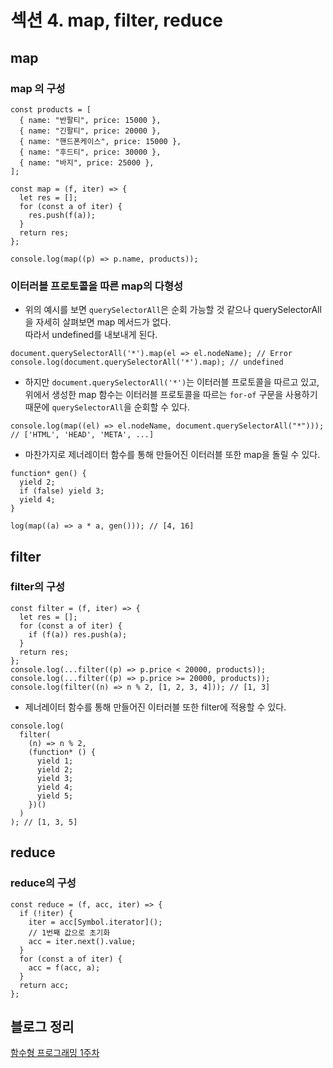 # 섹션 4. map, filter, reduce

## map

### map 의 구성
```
const products = [
  { name: "반팔티", price: 15000 },
  { name: "긴팔티", price: 20000 },
  { name: "핸드폰케이스", price: 15000 },
  { name: "후드티", price: 30000 },
  { name: "바지", price: 25000 },
];

const map = (f, iter) => {
  let res = [];
  for (const a of iter) {
    res.push(f(a));
  }
  return res;
};

console.log(map((p) => p.name, products));
```

### 이터러블 프로토콜을 따른 map의 다형성
- 위의 예시를 보면  `querySelectorAll`은 순회 가능할 것 같으나 querySelectorAll을 자세히 살펴보면 map 메서드가 없다.  
따라서 undefined를 내보내게 된다.  
```
document.querySelectorAll('*').map(el => el.nodeName); // Error
console.log(document.querySelectorAll('*').map); // undefined
```

- 하지만 `document.querySelectorAll('*')`는 이터러블 프로토콜을 따르고 있고,   
위에서 생성한 map 함수는 이터러블 프로토콜을 따르는 `for-of` 구문을 사용하기 때문에 `querySelectorAll`을 순회할 수 있다.

```
console.log(map((el) => el.nodeName, document.querySelectorAll("*"))); // ['HTML', 'HEAD', 'META', ...]
```

- 마찬가지로 제너레이터 함수를 통해 만들어진 이터러블 또한 map을 돌릴 수 있다.
```
function* gen() {
  yield 2;
  if (false) yield 3;
  yield 4;
}

log(map((a) => a * a, gen())); // [4, 16]
```

## filter
### filter의 구성
```
const filter = (f, iter) => {
  let res = [];
  for (const a of iter) {
    if (f(a)) res.push(a);
  }
  return res;
};
console.log(...filter((p) => p.price < 20000, products));
console.log(...filter((p) => p.price >= 20000, products));
console.log(filter((n) => n % 2, [1, 2, 3, 4])); // [1, 3]
```

- 제너레이터 함수를 통해 만들어진 이터러블 또한 filter에 적용할 수 있다.
```
console.log(
  filter(
    (n) => n % 2,
    (function* () {
      yield 1;
      yield 2;
      yield 3;
      yield 4;
      yield 5;
    })()
  )
); // [1, 3, 5]
```

## reduce

### reduce의 구성
```
const reduce = (f, acc, iter) => {
  if (!iter) {
    iter = acc[Symbol.iterator]();
    // 1번째 값으로 초기화
    acc = iter.next().value;
  }
  for (const a of iter) {
    acc = f(acc, a);
  }
  return acc;
};
```

## 블로그 정리
[함수형 프로그래밍 1주차](https://inblog.ai/luke/%ED%95%A8%EC%88%98%ED%98%95-%ED%94%84%EB%A1%9C%EA%B7%B8%EB%9E%98%EB%B0%8D-1%EC%A3%BC%EC%B0%A8-30505?traffic_type=internal#%EC%84%B9%EC%85%98-4-map-filter-reduce-25)
